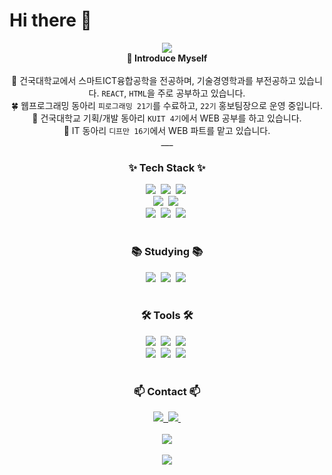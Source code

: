 # Hi there 👋

<div align="center">
  <img src="https://capsule-render.vercel.app/api?type=venom&color=0BEC12&height=300&section=header&text=fl0gydev's%20GitHub&fontSize=60" />
</div>

<div align="center">
<strong>🤨 Introduce Myself</strong><br>
<br>
🏫 건국대학교에서 스마트ICT융합공학을 전공하며, 기술경영학과를 부전공하고 있습니다. <code>REACT</code>, <code>HTML</code>을 주로 공부하고 있습니다. <br>
🍀 웹프로그래밍 동아리 <code>피로그래밍 21기</code>를 수료하고, <code>22기</code> 홍보팀장으로 운영 중입니다. <br>
🌱 건국대학교 기획/개발 동아리 <code>KUIT 4기</code>에서 WEB 공부를 하고 있습니다. <br>
📖 IT 동아리 <code>디프만 16기</code>에서 WEB 파트를 맡고 있습니다.

<br>
___
<br>

<h3 align="center">✨ Tech Stack ✨</h3>
<div align="center">
  <img src="https://img.shields.io/badge/react-20232a.svg?style=for-the-badge&logo=react&logoColor=61DAFB" />&nbsp
  <img src="https://img.shields.io/badge/javascript-F7DF1E.svg?style=for-the-badge&logo=javascript&logoColor=20232a" />&nbsp
  <img src="https://img.shields.io/badge/html5-E34F26.svg?style=for-the-badge&logo=html5&logoColor=white" />&nbsp
</div>

<div align="center">
  <img src="https://img.shields.io/badge/styled--components-DB7093?style=for-the-badge&logo=styled-components&logoColor=ffd35b" />&nbsp
  <img src="https://img.shields.io/badge/css3-1572B6.svg?style=for-the-badge&logo=css3&logoColor=white" />&nbsp
</div>

<div align="center">
  <img src="https://img.shields.io/badge/python-3670A0?style=for-the-badge&logo=python&logoColor=ffdd54" />&nbsp
  <img src="https://img.shields.io/badge/C-AFEEEE?style=for-the-badge&logo=C&logoColor=white" />&nbsp 
  <img src="https://img.shields.io/badge/django-092E20?style=for-the-badge&logo=django&logoColor=white" />&nbsp
</div>

<br>

<h3 align="center">📚 Studying 📚</h3>
<div align="center">
  <img src="https://img.shields.io/badge/react-20232a.svg?style=for-the-badge&logo=react&logoColor=61DAFB" />&nbsp
  <img src="https://img.shields.io/badge/tailwindcss-1daabb.svg?style=for-the-badge&logo=tailwind-css&logoColor=white" />&nbsp
  <img src="https://img.shields.io/badge/typescript-007ACC.svg?style=for-the-badge&logo=typescript&logoColor=white" />&nbsp
</div>

<br>

<h3 align="center">🛠 Tools 🛠</h3>
<div align="center">
  <img src="https://img.shields.io/badge/git-F05033.svg?style=for-the-badge&logo=git&logoColor=white" />&nbsp
  <img src="https://img.shields.io/badge/github-181717.svg?style=for-the-badge&logo=github&logoColor=white" />&nbsp
  <img src="https://img.shields.io/badge/Notion-F3F3F3.svg?style=for-the-badge&logo=notion&logoColor=black" />&nbsp
</div>

<div align="center">
  <img src="https://img.shields.io/badge/VSCode-2C2C32.svg?style=for-the-badge&logo=visual-studio-code&logoColor=22ABF3" />&nbsp
  <img src="https://img.shields.io/badge/IntelliJ%20IDEAE-000000?style=for-the-badge&logo=EclipseIDE&logoColor=white" />&nbsp
  <img src="https://img.shields.io/badge/figma-F24E1E.svg?style=for-the-badge&logo=figma&logoColor=white" />&nbsp
</div>

<br>

<h3 align="center">📫 Contact 📫</h3>
<div align="center">
  <a href="https://velog.io/@ljh130334">
    <img src="https://img.shields.io/badge/Velog-1EBC8F?style=for-the-badge&logo=velog&logoColor=white" />&nbsp
  </a>
  <a href="mailto:ljh130334@naver.com">
    <img
      src="https://img.shields.io/badge/ljh130334@naver.com-D14836?style=for-the-badge&logo=gmail&logoColor=white"/>&nbsp
  </a>
</div>

<br>

<div align="center">
  <img src="https://github-readme-stats.vercel.app/api/top-langs/?username=ljh130334&layout=compact&theme=radical">
</div>

<br>

<div align="center">
  <img src="https://github-readme-stats.vercel.app/api?username=ljh130334&show_icons=true&theme=radical">
</div>

